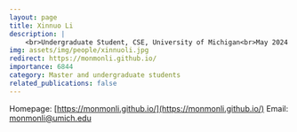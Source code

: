 ```yaml
---
layout: page
title: Xinnuo Li
description: |
    <br>Undergraduate Student, CSE, University of Michigan<br>May 2024 -- Present
img: assets/img/people/xinnuoli.jpg
redirect: https://monmonli.github.io/
importance: 6844
category: Master and undergraduate students
related_publications: false
---
```

Homepage: [https://monmonli.github.io/](https://monmonli.github.io/)
Email: [monmonli@umich.edu](mailto:monmonli@umich.edu)
